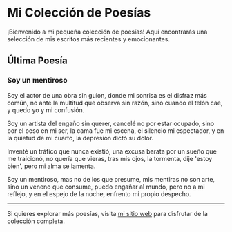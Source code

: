 # Mi Colección de Poesías

¡Bienvenido a mi pequeña colección de poesías! Aquí encontrarás una selección de mis escritos más recientes y emocionantes.

## Última Poesía

### Soy un mentiroso

Soy el actor de una obra sin guion,
donde mi sonrisa es el disfraz más común,
no ante la multitud que observa sin razón,
sino cuando el telón cae, y quedo yo y mi confusión.

Soy un artista del engaño sin querer,
cancelé no por estar ocupado, sino por el peso en mi ser,
la cama fue mi escena, el silencio mi espectador,
y en la quietud de mi cuarto, la depresión dictó su dolor.

Inventé un tráfico que nunca existió,
una excusa barata por un sueño que me traicionó,
no quería que vieras, tras mis ojos, la tormenta,
dije 'estoy bien', pero mi alma se lamenta.

Soy un mentiroso, mas no de los que presume,
mis mentiras no son arte, sino un veneno que consume,
puedo engañar al mundo, pero no a mi reflejo,
y en el espejo de la noche, enfrento mi propio despecho.

---

Si quieres explorar más poesías, visita [mi sitio web](https://yoezequiel.github.io/poesia/) para disfrutar de la colección completa.
